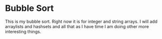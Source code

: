 # Bubble Sort
This is my bubble sort. Right now it is for integer and string arrays. I will add arraylists and hashsets and all that as I have time I am doing other more interesting things.
